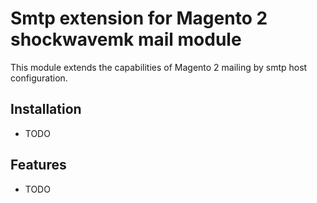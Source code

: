 # Smtp extension for Magento 2 shockwavemk mail module

This module extends the capabilities of Magento 2 mailing by smtp host configuration.

## Installation

- TODO

## Features

- TODO